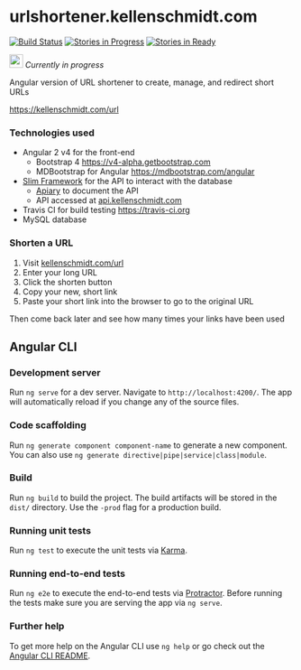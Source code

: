 # urlshortener.kellenschmidt.com

[![Build Status](https://travis-ci.org/kellenschmidt/kellenschmidt.com.svg?branch=master)](https://travis-ci.org/kellenschmidt/kellenschmidt.com)
[![Stories in Progress](https://badge.waffle.io/kellenschmidt/urlshortener.kellenschmidt.com.png?label=in%20progress&title=In%20progress)](https://waffle.io/kellenschmidt/urlshortener.kellenschmidt.com?utm_source=badge)
[![Stories in Ready](https://badge.waffle.io/kellenschmidt/urlshortener.kellenschmidt.com.png?staged%20for%20development&title=Staged%20for%20Development)](https://waffle.io/kellenschmidt/urlshortener.kellenschmidt.com?utm_source=badge)

<img src="https://varahund.files.wordpress.com/2016/06/varning.jpg" width=24/><i>  Currently in progress</i>

Angular version of URL shortener to create, manage, and redirect short URLs

https://kellenschmidt.com/url

### Technologies used

- Angular 2 v4 for the front-end
  - Bootstrap 4 https://v4-alpha.getbootstrap.com
  - MDBootstrap for Angular https://mdbootstrap.com/angular
- [Slim Framework](https://www.slimframework.com/) for the API to interact with the database
  - [Apiary](http://docs.urlshortener4.apiary.io/) to document the API
  - API accessed at [api.kellenschmidt.com](api.kellenschmidt.com)
- Travis CI for build testing https://travis-ci.org
- MySQL database

### Shorten a URL
1. Visit [kellenschmidt.com/url](kellenschmidt.com/url)
2. Enter your long URL
3. Click the shorten button
4. Copy your new, short link
5. Paste your short link into the browser to go to the original URL
 
 Then come back later and see how many times your links have been used

## Angular CLI

### Development server

Run `ng serve` for a dev server. Navigate to `http://localhost:4200/`. The app will automatically reload if you change any of the source files.

### Code scaffolding

Run `ng generate component component-name` to generate a new component. You can also use `ng generate directive|pipe|service|class|module`.

### Build

Run `ng build` to build the project. The build artifacts will be stored in the `dist/` directory. Use the `-prod` flag for a production build.

### Running unit tests

Run `ng test` to execute the unit tests via [Karma](https://karma-runner.github.io).

### Running end-to-end tests

Run `ng e2e` to execute the end-to-end tests via [Protractor](http://www.protractortest.org/).
Before running the tests make sure you are serving the app via `ng serve`.

### Further help

To get more help on the Angular CLI use `ng help` or go check out the [Angular CLI README](https://github.com/angular/angular-cli/blob/master/README.md).
